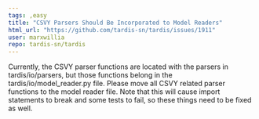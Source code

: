 ```yaml
---
tags: ,easy
title: "CSVY Parsers Should Be Incorporated to Model Readers"
html_url: "https://github.com/tardis-sn/tardis/issues/1911"
user: marxwillia
repo: tardis-sn/tardis
---
```


Currently, the CSVY parser functions are located with the parsers in tardis/io/parsers, but those functions belong in the tardis/io/model_reader.py file.  Please move all CSVY related parser functions to the model reader file.  Note that this will cause import statements to break and some tests to fail, so these things need to be fixed as well.
